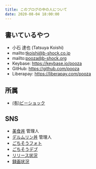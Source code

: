 ```yaml
---
title: このブログの中の人について
date: 2020-08-04 18:00:00
---
```

## 書いているやつ

- 小石 達也 (Tatsuya Koishi)
- mailto:[tkoishi@b-shock.co.jp](mailto:tkoishi@b-shock.co.jp)
- mailto:[pooza@b-shock.org](mailto:pooza@b-shock.org)
- Keybase: https://keybase.io/pooza
- GitHub: https://github.com/pooza
- Liberapay: https://liberapay.com/pooza

## 所属

- [(有)ビーショック](https://www.b-shock.co.jp/)

## SNS

- [美食丼](https://mstdn.b-shock.org/@pooza) 管理人
- [デルムリン丼](https://mstdn.delmulin.com/@pooza) 管理人
- [ごちそうフォト](https://gochisou.photo/@pooza)
- [ごちそうデブ](https://gochisou.dev/@pooza)
- [リリース状況](https://mstdn.b-shock.org/@release_bot)
- [録画状況](https://mstdn.b-shock.org/@pooza_recorder_bot)
